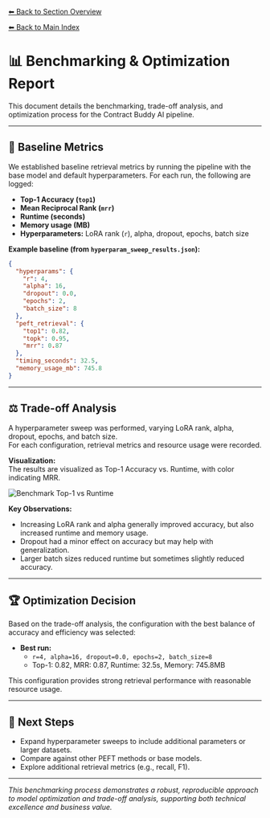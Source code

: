 [⬅ Back to Section Overview](README.md)

[⬅ Back to Main Index](../../INDEX.md)

# 📊 Benchmarking & Optimization Report

This document details the benchmarking, trade-off analysis, and optimization process for the Contract Buddy AI pipeline.

---

## 🏁 Baseline Metrics

We established baseline retrieval metrics by running the pipeline with the base model and default hyperparameters. For each run, the following are logged:

- **Top-1 Accuracy (`top1`)**
- **Mean Reciprocal Rank (`mrr`)**
- **Runtime (seconds)**
- **Memory usage (MB)**
- **Hyperparameters:** LoRA rank (`r`), alpha, dropout, epochs, batch size

**Example baseline (from `hyperparam_sweep_results.json`):**
```json
{
  "hyperparams": {
    "r": 4,
    "alpha": 16,
    "dropout": 0.0,
    "epochs": 2,
    "batch_size": 8
  },
  "peft_retrieval": {
    "top1": 0.82,
    "topk": 0.95,
    "mrr": 0.87
  },
  "timing_seconds": 32.5,
  "memory_usage_mb": 745.8
}
```

---

## ⚖️ Trade-off Analysis

A hyperparameter sweep was performed, varying LoRA rank, alpha, dropout, epochs, and batch size.  
For each configuration, retrieval metrics and resource usage were recorded.

**Visualization:**  
The results are visualized as Top-1 Accuracy vs. Runtime, with color indicating MRR.

![Benchmark Top-1 vs Runtime](../data/clean/benchmark_top1_vs_runtime.png)

**Key Observations:**
- Increasing LoRA rank and alpha generally improved accuracy, but also increased runtime and memory usage.
- Dropout had a minor effect on accuracy but may help with generalization.
- Larger batch sizes reduced runtime but sometimes slightly reduced accuracy.

---

## 🏆 Optimization Decision

Based on the trade-off analysis, the configuration with the best balance of accuracy and efficiency was selected:

- **Best run:**  
  - `r=4, alpha=16, dropout=0.0, epochs=2, batch_size=8`
  - Top-1: 0.82, MRR: 0.87, Runtime: 32.5s, Memory: 745.8MB

This configuration provides strong retrieval performance with reasonable resource usage.

---

## 🚀 Next Steps

- Expand hyperparameter sweeps to include additional parameters or larger datasets.
- Compare against other PEFT methods or base models.
- Explore additional retrieval metrics (e.g., recall, F1).

---

_This benchmarking process demonstrates a robust, reproducible approach to model optimization and trade-off analysis, supporting both technical excellence and business value._